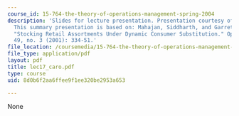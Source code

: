 ```yaml
---
course_id: 15-764-the-theory-of-operations-management-spring-2004
description: 'Slides for lecture presentation. Presentation courtesy of Felipe Caro.
  This summary presentation is based on: Mahajan, Siddharth, and Garrett van Ryzin.
  "Stocking Retail Assortments Under Dynamic Consumer Substitution." Operations Research
  49, no. 3 (2001): 334-51.'
file_location: /coursemedia/15-764-the-theory-of-operations-management-spring-2004/8d0b6f2aa6ffee9f1ee320be2953a653_lec17_caro.pdf
file_type: application/pdf
layout: pdf
title: lec17_caro.pdf
type: course
uid: 8d0b6f2aa6ffee9f1ee320be2953a653

---
```

None